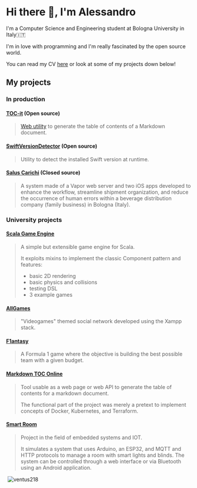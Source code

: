 # Hi there 👋, I'm Alessandro

I'm a Computer Science and Engineering student at Bologna University in Italy🇮🇹

I'm in love with programming and I'm really fascinated by the open source world.

You can read my CV [here](./CurriculumVitae.md) or look at some of my projects down below!

## My projects

### In production

#### [TOC-it](https://github.com/Ventus218/TOC-it) (Open source)
> [Web utility](https://ventus218.github.io/TOC-it/) to generate the table of contents of a Markdown document.

#### [SwiftVersionDetector](https://github.com/Ventus218/SwiftVersionDetector) (Open source)
> Utility to detect the installed Swift version at runtime.

#### [Salus Carichi](https://salus-carichi.ddns.net) (Closed source)
> A system made of a Vapor web server and two iOS apps developed to enhance the workflow, streamline shipment organization, and reduce the occurrence of human errors within a beverage distribution company (family business) in Bologna (Italy).


### University projects

#### [Scala Game Engine](https://github.com/Ventus218/Scala-Game-Engine)
> A simple but extensible game engine for Scala.
>
> It exploits mixins to implement the classic Component pattern and features:
> - basic 2D rendering
> - basic physics and collisions
> - testing DSL
> - 3 example games

#### [AllGames](https://github.com/Ventus218/AllGames)
> "Videogames" themed social network developed using the Xampp stack.

#### [F1antasy](https://github.com/Ventus218/F1antasy-App)
> A Formula 1 game where the objective is building the best possible team with a given budget.

#### [Markdown TOC Online](https://github.com/Ventus218/markdown-toc-online)
> Tool usable as a web page or web API to generate the table of contents for a markdown document.
>
> The functional part of the project was merely a pretext to implement concepts of Docker, Kubernetes, and Terraform.

#### [Smart Room](https://github.com/Ventus218/Smart-Room/blob/main/doc/Documentation.md)
> Project in the field of embedded systems and IOT.
>
> It simulates a system that uses Arduino, an ESP32, and MQTT and HTTP protocols to manage a room with smart lights and blinds.
> The system can be controlled through a web interface or via Bluetooth using an Android application.

<p>&nbsp;<img align="center" src="https://github-readme-stats.vercel.app/api?username=ventus218&show_icons=true&locale=en" alt="ventus218" /></p>
